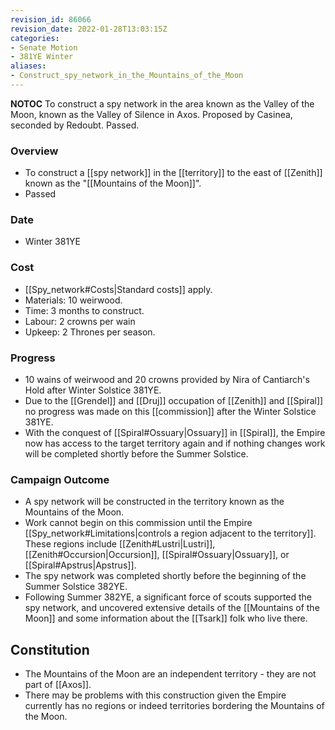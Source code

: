 ```yaml
---
revision_id: 86066
revision_date: 2022-01-28T13:03:15Z
categories:
- Senate Motion
- 381YE Winter
aliases:
- Construct_spy_network_in_the_Mountains_of_the_Moon
---
```



__NOTOC__
To construct a spy network in the area known as the Valley of the Moon, known as the Valley of Silence in Axos.
Proposed by Casinea, seconded by Redoubt. Passed.
### Overview
* To construct a [[spy network]] in the [[territory]] to the east of [[Zenith]] known as the "[[Mountains of the Moon]]".
* Passed

### Date
* Winter 381YE
### Cost
* [[Spy_network#Costs|Standard costs]] apply.
* Materials: 10 weirwood.
* Time: 3 months to construct.
* Labour: 2 crowns per wain
* Upkeep: 2 Thrones per season.
### Progress
* 10 wains of weirwood and 20 crowns provided by Nira of Cantiarch's Hold after Winter Solstice 381YE.
* Due to the [[Grendel]] and [[Druj]] occupation of [[Zenith]] and [[Spiral]] no progress was made on this [[commission]] after the Winter Solstice 381YE.
* With the conquest of [[Spiral#Ossuary|Ossuary]] in [[Spiral]], the Empire now has access to the target territory again and if nothing changes work will be completed shortly before the Summer Solstice.

### Campaign Outcome
* A spy network will be constructed in the territory known as the Mountains of the Moon.
* Work cannot begin on this commission until the Empire [[Spy_network#Limitations|controls a region adjacent to the territory]]. These regions include [[Zenith#Lustri|Lustri]], [[Zenith#Occursion|Occursion]], [[Spiral#Ossuary|Ossuary]], or [[Spiral#Apstrus|Apstrus]].
* The spy network was completed shortly before the beginning of the Summer Solstice 382YE.
* Following Summer 382YE, a significant force of scouts supported the spy network, and uncovered extensive details of the [[Mountains of the Moon]] and some information about the [[Tsark]] folk who live there.

## Constitution
* The Mountains of the Moon are an independent territory - they are not part of [[Axos]].
* There may be problems with this construction given the Empire currently has no regions or indeed territories bordering the Mountains of the Moon.